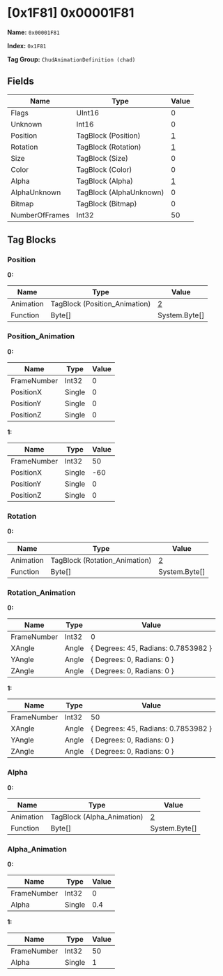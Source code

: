 # [0x1F81] 0x00001F81

**Name:** ```0x00001F81```

**Index:** ```0x1F81```

**Tag Group:** ```ChudAnimationDefinition (chad)```

## Fields

Name	| Type	| Value
---	|---	|---	|
Flags	|UInt16	|0
Unknown	|Int16	|0
Position	|TagBlock (Position)	|[1](#position)
Rotation	|TagBlock (Rotation)	|[1](#rotation)
Size	|TagBlock (Size)	|0
Color	|TagBlock (Color)	|0
Alpha	|TagBlock (Alpha)	|[1](#alpha)
AlphaUnknown	|TagBlock (AlphaUnknown)	|0
Bitmap	|TagBlock (Bitmap)	|0
NumberOfFrames	|Int32	|50


## Tag Blocks

### Position

**0:**

Name	| Type	| Value
---	|---	|---	|
Animation	|TagBlock (Position_Animation)	|[2](#position_animation)
Function	|Byte[]	|System.Byte[]


### Position_Animation

**0:**

Name	| Type	| Value
---	|---	|---	|
FrameNumber	|Int32	|0
PositionX	|Single	|0
PositionY	|Single	|0
PositionZ	|Single	|0


**1:**

Name	| Type	| Value
---	|---	|---	|
FrameNumber	|Int32	|50
PositionX	|Single	|-60
PositionY	|Single	|0
PositionZ	|Single	|0


### Rotation

**0:**

Name	| Type	| Value
---	|---	|---	|
Animation	|TagBlock (Rotation_Animation)	|[2](#rotation_animation)
Function	|Byte[]	|System.Byte[]


### Rotation_Animation

**0:**

Name	| Type	| Value
---	|---	|---	|
FrameNumber	|Int32	|0
XAngle	|Angle	|{ Degrees: 45, Radians: 0.7853982 }
YAngle	|Angle	|{ Degrees: 0, Radians: 0 }
ZAngle	|Angle	|{ Degrees: 0, Radians: 0 }


**1:**

Name	| Type	| Value
---	|---	|---	|
FrameNumber	|Int32	|50
XAngle	|Angle	|{ Degrees: 45, Radians: 0.7853982 }
YAngle	|Angle	|{ Degrees: 0, Radians: 0 }
ZAngle	|Angle	|{ Degrees: 0, Radians: 0 }


### Alpha

**0:**

Name	| Type	| Value
---	|---	|---	|
Animation	|TagBlock (Alpha_Animation)	|[2](#alpha_animation)
Function	|Byte[]	|System.Byte[]


### Alpha_Animation

**0:**

Name	| Type	| Value
---	|---	|---	|
FrameNumber	|Int32	|0
Alpha	|Single	|0.4


**1:**

Name	| Type	| Value
---	|---	|---	|
FrameNumber	|Int32	|50
Alpha	|Single	|1


